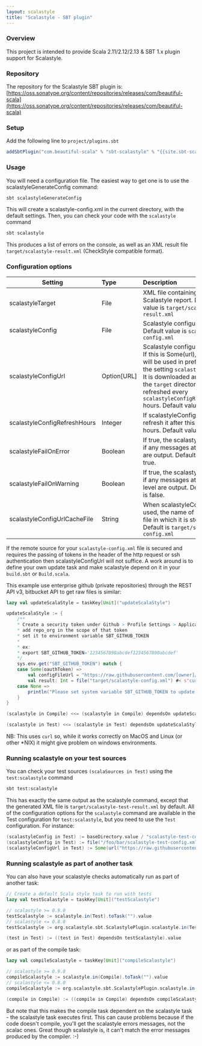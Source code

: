 ```yaml
---
layout: scalastyle
title: "Scalastyle - SBT plugin"
---
```


### Overview

This project is intended to provide Scala 2.11/2.12/2.13 & SBT 1.x plugin
support for Scalastyle.

### Repository

The repository for the Scalastyle SBT plugin is:
[https://oss.sonatype.org/content/repositories/releases/com/beautiful-scala](https://oss.sonatype.org/content/repositories/releases/com/beautiful-scala)

### Setup

Add the following line to `project/plugins.sbt`

```scala
addSbtPlugin("com.beautiful-scala" % "sbt-scalastyle" % "{{site.sbt-scalastyle-version}}")
```

### Usage

You will need a configuration file. The easiest way to get one is to use the
scalastyleGenerateConfig command:

```bash
sbt scalastyleGenerateConfig
```

This will create a scalastyle-config.xml in the current directory, with the
default settings. Then, you can check your code with the `scalastyle` command

```bash
sbt scalastyle
```

This produces a list of errors on the console, as well as an XML result file
`target/scalastyle-result.xml` (CheckStyle compatible format).

### Configuration options

| Setting                      | Type          | Description                                                                                                                                                                                                                                                           |
| ---------------------------- | :------------ | :-------------------------------------------------------------------------------------------------------------------------------------------------------------------------------------------------------------------------------------------------------------------- |
| scalastyleTarget             | File          | XML file containing the Scalastyle report. Default value is `target/scalastyle-result.xml`                                                                                                                                                                            |
| scalastyleConfig             | File          | Scalastyle configuration. Default value is `scalastyle-config.xml`                                                                                                                                                                                                    |
| scalastyleConfigUrl          | Option\[URL\] | Scalastyle configuration URL. If this is Some(url), then this will be used in preference to the setting `scalastyleConfig`. It is downloaded and stored in the `target` directory, and refreshed every `scalastyleConfigRefreshHours` hours. Default value is `None`. |
| scalastyleConfigRefreshHours | Integer       | If scalastyleConfigUrl is set, refresh it after this number of hours. Default value is 24.                                                                                                                                                                            |
| scalastyleFailOnError        | Boolean       | If true, the scalastyle task fails if any messages at error level are output. Default value is true.                                                                                                                                                                  |
| scalastyleFailOnWarning      | Boolean       | If true, the scalastyle task fails if any messages at warning level are output. Default value is false.                                                                                                                                                               |
| scalastyleConfigUrlCacheFile | String        | When scalastyleConfigUrl is used, the name of the local file in which it is stored. Default is `target/scalastyle-config.xml`                                                                                                                                         |

If the remote source for your `scalastyle-config.xml` file is secured and
requires the passing of tokens in the header of the http request or ssh
authentication then scalastyleConfigUrl will not suffice. A work around is to
define your own update task and make scalastyle depend on it in your `build.sbt`
or `Build.scala`.

This example use enterprise github (private repositories) through the REST API
v3, bitbucket API to get raw files is similar:

```scala
lazy val updateScalaStyle = taskKey[Unit]("updateScalaStyle")

updateScalaStyle := {
    /**
    * Create a security token under Github > Profile Settings > Application
    * add repo_org in the scope of that token
    * set it to environment variable SBT_GITHUB_TOKEN
    *
    * ex:
    * export SBT_GITHUB_TOKEN='1234567890abcdef1234567890abcdef'
    */
    sys.env.get("SBT_GITHUB_TOKEN") match {
    case Some(oauthToken) =>
        val configFileUrl = "https://raw.githubusercontent.com/[owner]/[repository]/[branch_or_commit]/[path]/scalastyle-config.xml"
        val result: Int = file("target/scalastyle-config.xml") #< s"curl --fail -u $oauthToken:x-oauth-basic $configFileUrl" !
    case None =>
        println("Please set system variable SBT_GITHUB_TOKEN to update scalastyle config file")
    }
}

(scalastyle in Compile) <<= (scalastyle in Compile) dependsOn updateScalaStyle

(scalastyle in Test) <<= (scalastyle in Test) dependsOn updateScalaStyle
```

NB: This uses `curl` so, while it works correctly on MacOS and Linux (or other
\*NIX) it might give problem on windows environments.

### Running scalastyle on your test sources

You can check your test sources `(scalaSources in Test)` using the
`test:scalastyle` command

```bash
sbt test:scalastyle
```

This has exactly the same output as the scalastyle command, except that the
generated XML file is `target/scalastyle-test-result.xml` by default. All of the
configuration options for the `scalastyle` command are available in the Test
configuration for `test:scalastyle`, but you need to use the `Test`
configuration. For instance:

```scala
(scalastyleConfig in Test) := baseDirectory.value / "scalastyle-test-config.xml"
(scalastyleConfig in Test) := file("/foo/bar/scalastyle-test-config.xml")
(scalastyleConfigUrl in Test) := Some(url("https://raw.githubusercontent.com/beautiful-scala/scalastyle/v{{site.scalastyle-version}}/src/main/resources/default_config.xml"))
```

### Running scalastyle as part of another task

You can also have your scalastyle checks automatically run as part of another
task:

```scala
// Create a default Scala style task to run with tests
lazy val testScalastyle = taskKey[Unit]("testScalastyle")

// scalastyle >= 0.9.0
testScalastyle := scalastyle.in(Test).toTask("").value
// scalastyle <= 0.8.0
testScalastyle := org.scalastyle.sbt.ScalastylePlugin.scalastyle.in(Test).toTask("").value

(test in Test) := ((test in Test) dependsOn testScalastyle).value
```

or as part of the compile task:

```scala
lazy val compileScalastyle = taskKey[Unit]("compileScalastyle")

// scalastyle >= 0.9.0
compileScalastyle := scalastyle.in(Compile).toTask("").value
// scalastyle <= 0.8.0
compileScalastyle := org.scalastyle.sbt.ScalastylePlugin.scalastyle.in(Compile).toTask("").value

(compile in Compile) := ((compile in Compile) dependsOn compileScalastyle).value
```

But note that this makes the compile task dependent on the scalastyle task - the
scalastyle task executes first. This can cause problems because if the code
doesn't compile, you'll get the scalastyle errors messages, not the scalac ones.
Great though scalastyle is, it can't match the error messages produced by the
compiler. :-)
